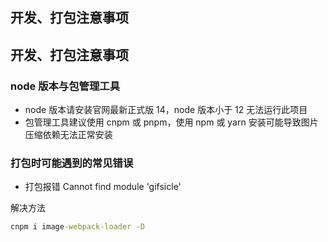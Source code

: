 ## 开发、打包注意事项
## 开发、打包注意事项

### node 版本与包管理工具

- node 版本请安装官网最新正式版 14，node 版本小于 12 无法运行此项目
- 包管理工具建议使用 cnpm 或 pnpm，使用 npm 或 yarn 安装可能导致图片压缩依赖无法正常安装

### 打包时可能遇到的常见错误

- 打包报错 Cannot find module 'gifsicle'

解决方法
```cmd
cnpm i image-webpack-loader -D
```